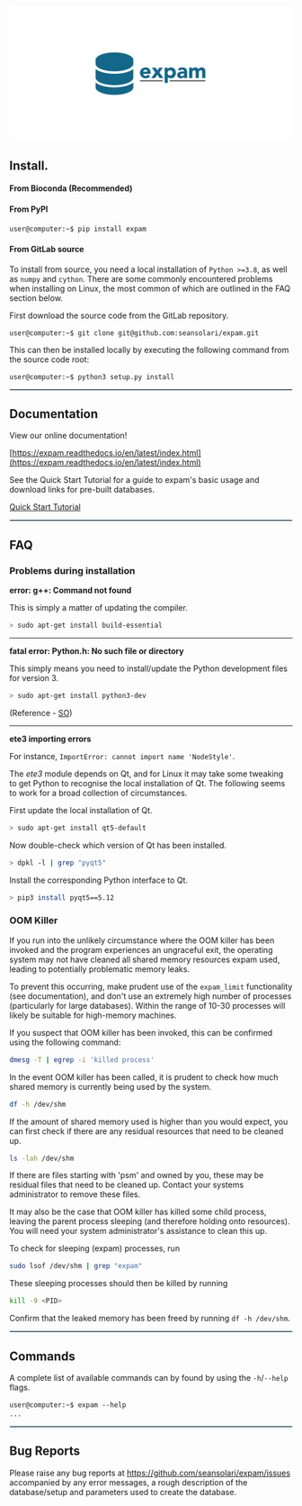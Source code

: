 ![expam logo](docs/source/expam-logo.png)

## **Install**.

#### From Bioconda (Recommended)

#### From PyPI

```console
user@computer:~$ pip install expam
```

#### From GitLab source

To install from source, you need a local installation of `Python >=3.8`, as well as `numpy`
and `cython`. There are some commonly encountered problems when installing on Linux, the
most common of which are outlined in the FAQ section below.

First download the source code from the GitLab repository.
```console
user@computer:~$ git clone git@github.com:seansolari/expam.git
```
This can then be installed locally by executing the following command from the
source code root:
```console
user@computer:~$ python3 setup.py install
```

<hr style="border:1px solid #ADD8E6"> </hr>

## Documentation

View our online documentation!

[https://expam.readthedocs.io/en/latest/index.html](https://expam.readthedocs.io/en/latest/index.html)

See the Quick Start Tutorial for a guide to expam's basic usage and download links for pre-built databases.

[Quick Start Tutorial](https://expam.readthedocs.io/en/latest/quickstart.html)


<hr style="border:1px solid #ADD8E6"> </hr>

## FAQ

### Problems during installation

**error: g++: Command not found**

This is simply a matter of updating the compiler.
```bash
> sudo apt-get install build-essential
```

<hr>

**fatal error: Python.h: No such file or directory**

This simply means you need to install/update the Python development files for version 3.
```bash
> sudo apt-get install python3-dev
```

(Reference - [SO](https://stackoverflow.com/questions/21530577/fatal-error-python-h-no-such-file-or-directory/21530768))

<hr>

**ete3 importing errors**

For instance, `ImportError: cannot import name 'NodeStyle'`.

The *ete3* module depends on Qt, and for Linux it may take some tweaking to get Python
to recognise the local installation of Qt. The following seems to work for a broad
collection of circumstances.

First update the local installation of Qt.
```bash
> sudo apt-get install qt5-default
```

Now double-check which version of Qt has been installed.
```bash
> dpkl -l | grep "pyqt5"
```

Install the corresponding Python interface to Qt.
```bash
> pip3 install pyqt5==5.12
```

### OOM Killer

If you run into the unlikely circumstance where the OOM killer has been invoked and the program experiences an ungraceful exit, the operating system may not have cleaned all shared memory resources expam used, leading to potentially problematic memory leaks.

To prevent this occurring, make prudent use of the `expam_limit` functionality (see documentation), and don't use an extremely high number of processes (particularly for large databases). Within the range of 10-30 processes will likely be suitable for high-memory machines.

If you suspect that OOM killer has been invoked, this can be confirmed using the following command:

```bash
dmesg -T | egrep -i 'killed process'
```

In the event OOM killer has been called, it is prudent to check
how much shared memory is currently being used by the system.

```bash
df -h /dev/shm
```

If the amount of shared memory used is higher than you would expect, you can first check if there are any residual resources that need to be cleaned up.

```bash
ls -lah /dev/shm
```

If there are files starting with 'psm' and owned by you, these may be residual files that need to be cleaned up. Contact your systems administrator to remove these files.

It may also be the case that OOM killer has killed some child process, leaving the parent process sleeping (and therefore holding onto resources). You will need your system administrator's assistance to clean this up. 

To check for sleeping (expam) processes, run 

```bash
sudo lsof /dev/shm | grep "expam"
```

These sleeping processes should then be killed by running

```bash
kill -9 <PID>
```

Confirm that the leaked memory has been freed by running `df -h /dev/shm`.


<hr style="border:1px solid #ADD8E6"> </hr>

## Commands 

A complete list of available commands can by found by using the `-h`/`--help`
flags.
```console
user@computer:~$ expam --help
...
```

<hr style="border:1px solid #ADD8E6"> </hr>

## Bug Reports
Please raise any bug reports at https://github.com/seansolari/expam/issues
accompanied by any error messages, a rough description of the database/setup and
parameters used to create the database.
